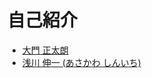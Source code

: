 
# 自己紹介

*  [大門 正太朗](/2023DaSiC/23DaSic_大門準備分_初版.pdf)
*  [浅川 伸一 (あさかわ しんいち)](/2023DaSiC/2023DaSiC_浅川自己紹介.pdf)
